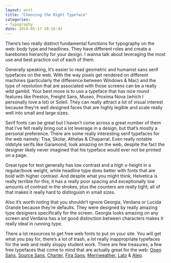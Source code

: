 ```yaml
---
layout: post
title: "Choosing the Right Typeface"
categories:
- Typography
date: 2014-05-17 10:16:43
---
```


There’s two really distinct fundamental functions for typography on the web: body type and headlines. They have different roles and create a barebones hierarchy for your design. I wanna talk about leveraging the most use and best practice out of each of them.

Generally speaking, It’s easier to read geometric and humanist sans serif typefaces on the web. With the way pixels get rendered on different machines (particularly the difference between Windows &amp; Mac) and the type of resolution that are associated with those screens can be a really wild gambit. Your best move is to use a typeface that has nice round features like Preston, Freight Sans, Museo, Proxima Nova (which I personally love a lot) or Soleil. They can really attract a lot of visual interest because they’re well designed faces that are highly legible and scale really well into small and large sizes.

Serif fonts can be great but I haven’t come across a great number of them that I’ve felt really bring out a lot leverage in a design, but that’s mostly a personal preference. There are some really interesting serif typefaces for the web namely: Tisa, Skolar, Athelas &amp; Chaparral. Even really notable oldstyle serifs like Garamond, look amazing on the web, despite the fact the designer likely never imagined that his typeface would ever not be printed on a page.

Great type for text generally has low contrast and a high x-height in a regular/book weight, while headline type does better with fonts that are bold with higher contrast. And despite what you might think, Helvetica is really terrible for this; it has a really poor spacing and exceptionally low amounts of contrast in the strokes, plus the counters are really tight; all of that makes it really hard to distinguish in small sizes.

Also it’s worth noting that you shouldn’t ignore Georgia, Verdana or Lucida Grande because they’re defaults. They were designed by really amazing type designers specifically for the screen. Georgia looks amazing on any screen and Verdana has a lot good distinction between characters makes it really ideal in running type.

There a lot resources to get free web fonts to put on your site. You will get what you pay for, there’s a lot of trash, a lot really inappropriate typefaces for the web and really sloppy student work. There are few treasures, a few free typefaces that come to mind that are actually great for the web: [Open Sans](http://opensans.com/), [Source Sans](http://store1.adobe.com/cfusion/store/html/index.cfm?event=displayFontPackage&amp;amp;code=1959), [Charter](http://practicaltypography.com/charter.html), [Fira Sans](http://www.mozilla.org/en-US/styleguide/products/firefox-os/typeface/), [Merriweather](http://sorkintype.com/fonts.html), [Lato](http://www.latofonts.com/) &amp; [Aleo](https://www.behance.net/gallery/ALEO-Free-Font-Family/8018673).
